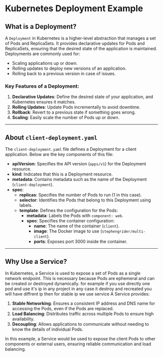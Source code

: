 # Kubernetes Deployment Example

## What is a Deployment?

A `Deployment` in Kubernetes is a higher-level abstraction that manages a set of Pods and ReplicaSets. It provides declarative updates for Pods and ReplicaSets, ensuring that the desired state of the application is maintained. Deployments are commonly used for:

- Scaling applications up or down.
- Rolling updates to deploy new versions of an application.
- Rolling back to a previous version in case of issues.

### Key Features of a Deployment:
1. **Declarative Updates**: Define the desired state of your application, and Kubernetes ensures it matches.
2. **Rolling Updates**: Update Pods incrementally to avoid downtime.
3. **Rollback**: Revert to a previous state if something goes wrong.
4. **Scaling**: Easily scale the number of Pods up or down.

---

## About `client-deployment.yaml`

The `client-deployment.yaml` file defines a Deployment for a client application. Below are the key components of this file:

- **apiVersion**: Specifies the API version (`apps/v1`) for the Deployment resource.
- **kind**: Indicates that this is a Deployment resource.
- **metadata**: Contains metadata such as the name of the Deployment (`client-deployment`).
- **spec**:
  - **replicas**: Specifies the number of Pods to run (1 in this case).
  - **selector**: Identifies the Pods that belong to this Deployment using labels.
  - **template**: Defines the configuration for the Pods:
    - **metadata**: Labels the Pods with `component: web`.
    - **spec**: Specifies the container configuration:
      - **name**: The name of the container (`client`).
      - **image**: The Docker image to use (`stephengrider/multi-client`).
      - **ports**: Exposes port 3000 inside the container.

---

## Why Use a Service?

In Kubernetes, a Service is used to expose a set of Pods as a single network endpoint. This is necessary because Pods are ephemeral and can be created or destroyed dynamically.
 for example if you use directly one pod and use it's ip in any project in any case it destroy and recreated you will have diffrent ip then for stable ip we use service
A Service provides:

1. **Stable Networking**: Ensures a consistent IP address and DNS name for accessing the Pods, even if the Pods are replaced.
2. **Load Balancing**: Distributes traffic across multiple Pods to ensure high availability.
3. **Decoupling**: Allows applications to communicate without needing to know the details of individual Pods.

In this example, a Service would be used to expose the client Pods to other components or external users, ensuring reliable communication and load balancing.
